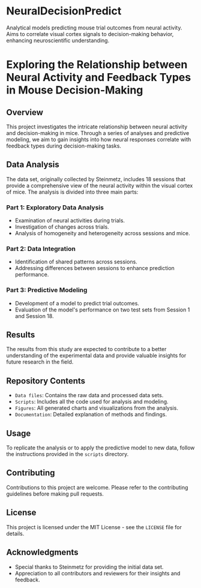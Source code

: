 # NeuralDecisionPredict
Analytical models predicting mouse trial outcomes from neural activity. Aims to correlate visual cortex signals to decision-making behavior, enhancing neuroscientific understanding.

# Exploring the Relationship between Neural Activity and Feedback Types in Mouse Decision-Making

## Overview
This project investigates the intricate relationship between neural activity and decision-making in mice. Through a series of analyses and predictive modeling, we aim to gain insights into how neural responses correlate with feedback types during decision-making tasks.

## Data Analysis
The data set, originally collected by Steinmetz, includes 18 sessions that provide a comprehensive view of the neural activity within the visual cortex of mice. The analysis is divided into three main parts:

### Part 1: Exploratory Data Analysis
- Examination of neural activities during trials.
- Investigation of changes across trials.
- Analysis of homogeneity and heterogeneity across sessions and mice.

### Part 2: Data Integration
- Identification of shared patterns across sessions.
- Addressing differences between sessions to enhance prediction performance.

### Part 3: Predictive Modeling
- Development of a model to predict trial outcomes.
- Evaluation of the model's performance on two test sets from Session 1 and Session 18.

## Results
The results from this study are expected to contribute to a better understanding of the experimental data and provide valuable insights for future research in the field.

## Repository Contents
- `Data files`: Contains the raw data and processed data sets.
- `Scripts`: Includes all the code used for analysis and modeling.
- `Figures`: All generated charts and visualizations from the analysis.
- `Documentation`: Detailed explanation of methods and findings.

## Usage
To replicate the analysis or to apply the predictive model to new data, follow the instructions provided in the `scripts` directory.

## Contributing
Contributions to this project are welcome. Please refer to the contributing guidelines before making pull requests.

## License
This project is licensed under the MIT License - see the `LICENSE` file for details.

## Acknowledgments
- Special thanks to Steinmetz for providing the initial data set.
- Appreciation to all contributors and reviewers for their insights and feedback.
